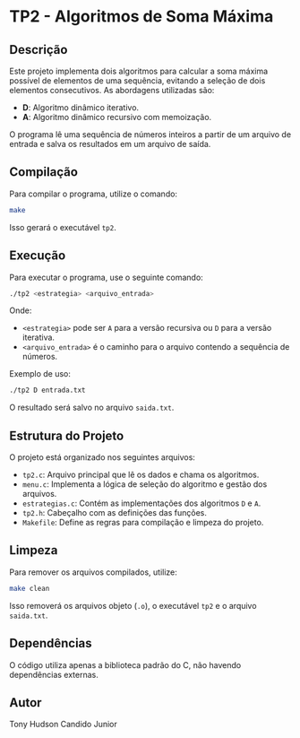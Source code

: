 # TP2 - Algoritmos de Soma Máxima

## Descrição
Este projeto implementa dois algoritmos para calcular a soma máxima possível de elementos de uma sequência, evitando a seleção de dois elementos consecutivos. As abordagens utilizadas são:

- **D**: Algoritmo dinâmico iterativo.
- **A**: Algoritmo dinâmico recursivo com memoização.

O programa lê uma sequência de números inteiros a partir de um arquivo de entrada e salva os resultados em um arquivo de saída.

## Compilação
Para compilar o programa, utilize o comando:

```sh
make
```

Isso gerará o executável `tp2`.

## Execução
Para executar o programa, use o seguinte comando:

```sh
./tp2 <estrategia> <arquivo_entrada>
```

Onde:
- `<estrategia>` pode ser `A` para a versão recursiva ou `D` para a versão iterativa.
- `<arquivo_entrada>` é o caminho para o arquivo contendo a sequência de números.

Exemplo de uso:

```sh
./tp2 D entrada.txt
```

O resultado será salvo no arquivo `saida.txt`.

## Estrutura do Projeto
O projeto está organizado nos seguintes arquivos:
- `tp2.c`: Arquivo principal que lê os dados e chama os algoritmos.
- `menu.c`: Implementa a lógica de seleção do algoritmo e gestão dos arquivos.
- `estrategias.c`: Contém as implementações dos algoritmos `D` e `A`.
- `tp2.h`: Cabeçalho com as definições das funções.
- `Makefile`: Define as regras para compilação e limpeza do projeto.

## Limpeza
Para remover os arquivos compilados, utilize:

```sh
make clean
```

Isso removerá os arquivos objeto (`.o`), o executável `tp2` e o arquivo `saida.txt`.

## Dependências
O código utiliza apenas a biblioteca padrão do C, não havendo dependências externas.

## Autor
Tony Hudson Candido Junior

